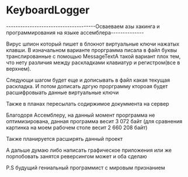 # KeyboardLogger


--------------------------------------Осваеваем азы хакинга и программирования на языке ассемблера--------------
                                                                                                                

Вирус шпион который пишет в блокнот виртуальные ключи нажатых клавши. В изначальном варианте прорграмма писала в файл буквы транслированные с помощью MessageTextA такой вариант плох тем, что нету различия между раскладками клавиатур и регистром(все в верхнем). 




Следующи шагом будет еще и дописывать в файл какая текущая раскладка. И потом дописать дргую прорграмму ктороая будет расшифровыать данные виртуальные ключи 


Также в планах пересылать содиржимое докуммента на сервер

Благодоря Ассемблеру, на данный момент прорграмма не оптимизирована, данная программа весит 3 072 байт (для сравнения картинка на моем рабочем столе весит 2 660 208 байт)

Также планируется расширять данный проект 

А дальше думаю либо написать графическое приложения или же порпобовать занятся реверсингом может и оба сделаю



P.S будущий гениальный программист с мировым признанием
